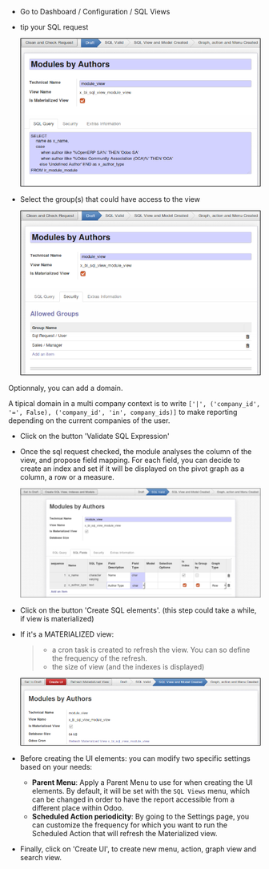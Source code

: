- Go to Dashboard / Configuration / SQL Views

- tip your SQL request

  ![](../static/description/01_sql_request.png)

- Select the group(s) that could have access to the view

  ![](../static/description/02_security_access.png)

Optionnaly, you can add a domain.

A tipical domain in a multi company context is to write
`['|', ('company_id', '=', False), ('company_id', 'in', company_ids)]`
to make reporting depending on the current companies of the user.

- Click on the button 'Validate SQL Expression'

- Once the sql request checked, the module analyses the column of the
  view, and propose field mapping. For each field, you can decide to
  create an index and set if it will be displayed on the pivot graph as
  a column, a row or a measure.

  ![](../static/description/03_field_mapping.png)

- Click on the button 'Create SQL elements'. (this step could take a
  while, if view is materialized)

- If it's a MATERIALIZED view:

  > - a cron task is created to refresh the view. You can so define the
  >   frequency of the refresh.
  > - the size of view (and the indexes is displayed)

  ![](../static/description/04_materialized_view_setting.png)

- Before creating the UI elements: you can modify two specific settings based
  on your needs:
  - **Parent Menu**: Apply a Parent Menu to use for when creating the UI
  elements. By default, it will be set with the `SQL Views` menu, which can be
  changed in order to have the report accessible from a different place within
  Odoo.
  - **Scheduled Action periodicity**: By going to the Settings page, you can
  customize the frequency for which you want to run the Scheduled Action that
  will refresh the Materialized view.

- Finally, click on 'Create UI', to create new menu, action, graph view
  and search view.
